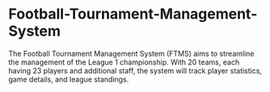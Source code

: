 # Football-Tournament-Management-System
The Football Tournament Management System (FTMS) aims to streamline the management of the League 1 championship. With 20 teams, each having 23 players and additional staff, the system will track player  statistics, game details, and league standings.
